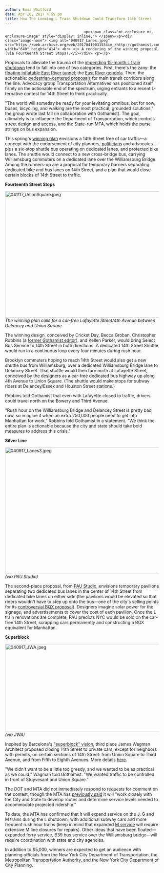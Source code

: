 ```yaml
---
author: Emma Whitford
date: Apr 10, 2017 4:59 pm
title: How The Looming L Train Shutdown Could Transform 14th Street
---
```


	
										<p><span class="mt-enclosure mt-enclosure-image" style="display: inline;"> </span></p><div class="image-none"> <img alt="040917_Lanes.jpeg" src="https://web.archive.org/web/20170419031554im_/http://gothamist.com/attachments/nyc_ewhitford/040917_Lanes.jpeg" width="640" height="414"> <br> <i> A rendering of the winning proposal (via Fourteenth Street Stops).</i></div> <p></p>

<p>Proposals to alleviate the trauma of the <a href="https://web.archive.org/web/20170419031554/http://gothamist.com/2017/04/03/its_all_happening_mta_board_approve.php">impending 15-month L train shutdown</a> tend to fall into one of two categories. First, there&apos;s the zany: the <a href="https://web.archive.org/web/20170419031554/http://gothamist.com/2016/06/15/boom_problem_solved.php#photo-1">floating inflatable East River tunnel</a>; the <a href="https://web.archive.org/web/20170419031554/http://gothamist.com/2014/09/16/east_river_skyway_gondola.php#photo-1">East River gondola</a>. Then, the actionable: <a href="https://web.archive.org/web/20170419031554/http://gothamist.com/2016/11/15/l_train_shutdown_14th_st.php">pedestrian-centered proposals</a> for main transit corridors along the line. Advocacy group Transportation Alternatives has positioned itself firmly on the actionable end of the spectrum, urging entrants to a recent L-ternative contest for 14th Street to think practically. </p>

<p>&quot;The world will someday be ready for your levitating omnibus, but for now, buses, bicycling, and walking are the most practical, grounded solutions,&quot; the group wrote last fall (in collaboration with Gothamist). The goal, ultimately is to influence the Department of Transportation, which controls street design and access, and the State-run MTA, which holds the purse strings on bus expansion. </p>

<p>This spring&apos;s <a href="https://web.archive.org/web/20170419031554/https://www.transalt.org/ltrain-winners">winning plan</a> envisions a 14th Street free of car traffic&#x2014;a concept with the endorsement of city planners, <a href="https://web.archive.org/web/20170419031554/http://gothamist.com/2016/06/07/car_free_14th_street.php">politicians</a> and advocates&#x2014;plus a six-stop shuttle bus operating on dedicated lanes, and protected bike lanes. The shuttle would connect to a new cross-bridge bus, carrying Williamsburg commuters on a dedicated lane over the Williamsburg Bridge. Among the runners-up are a proposal for temporary barriers separating dedicated bike and bus lanes on 14th Street, and a plan that would close certain blocks of 14th Street to traffic. </p>

<p><strong>Fourteenth Street Stops</strong> </p>

<p><span class="mt-enclosure mt-enclosure-image" style="display: inline;"> </span></p><div class="image-none"> <img alt="041117_UnionSquare.jpeg" src="https://web.archive.org/web/20170419031554im_/http://gothamist.com/attachments/nyc_ewhitford/041117_UnionSquare.jpeg" width="640" height="414"> <br> <i> The winning plan calls for a car-free Lafayette Street/4th Avenue between Delancey and Union Square. </i></div> <p></p>

<p>The winning design, conceived by Cricket Day, Becca Groban, Christopher Robbins (a <a href="https://web.archive.org/web/20170419031554/http://gothamist.com/2016/06/10/ha_only_4292_lightweight.php">former Gothamist editor</a>), and Kellen Parker, would bring Select Bus Service to 14th Street in both directions. A dedicated 14th Street Shuttle would run in a continuous loop every four minutes during rush hour. </p>

<p>Brooklyn commuters hoping to reach 14th Street would also get a new shuttle bus from Williamsburg, over a dedicated Williamsburg Bridge lane to Delancey Street. That shuttle would then turn north at Lafayette Street, conceived by the designers as a car-free dedicated bus highway up along 4th Avenue to Union Square. (The shuttle would make stops for subway riders at Delancey/Essex and Houston Street stations.) </p>

<p>Robbins told Gothamist that even with Lafayette closed to traffic, drivers could travel north on the Bowery and Third Avenue.  </p>

<p>&quot;Rush hour on the Williamsburg Bridge and Delancey Street is pretty bad now, so imagine it when an extra 250,000 people need to get into Manhattan for work,&quot; Robbins told Gothamist in a statement. &quot;We think the entire plan is actionable because the city and state should take bold measures to address this crisis.&quot; </p>

<p><strong>Silver Line</strong> </p>

<p><span class="mt-enclosure mt-enclosure-image" style="display: inline;"> </span></p><div class="image-none"> <img alt="040917_Lanes3.jpeg" src="https://web.archive.org/web/20170419031554im_/http://gothamist.com/attachments/nyc_ewhitford/040917_Lanes3.jpeg" width="640" height="414"> <br> <i> (via PAU Studio)</i></div> <p></p>

<p>The second-place proposal, from <a href="https://web.archive.org/web/20170419031554/http://pau.studio/">PAU Studio</a>, envisions temporary pavilions separating two dedicated bus lanes in the center of 14th Street from dedicated bike lanes on either side (the pavilions would be elevated so that riders wouldn&apos;t have to step up onto the bus&#x2014;one of the city&apos;s selling points for its <a href="https://web.archive.org/web/20170419031554/http://gothamist.com/tags/BQX">controversial BQX proposal</a>). Designers imagine solar power for the signage, and advertisements to cover the cost of each pavilion. Once the L train renovations are complete, PAU predicts NYC would be sold on the car-free 14th Street, scrapping cars permanently and constructing a BQX equivalent for Manhattan. </p>

<p><strong>Superblock</strong></p>

<p><span class="mt-enclosure mt-enclosure-image" style="display: inline;"> </span></p><div class="image-none"> <img alt="040917_JWA.jpeg" src="https://web.archive.org/web/20170419031554im_/http://gothamist.com/attachments/nyc_ewhitford/040917_JWA.jpeg" width="640" height="288"> <br> <i>(via JWA)</i></div> <p></p>

<p>Inspired by Barcelona&apos;s <a href="https://web.archive.org/web/20170419031554/https://www.theguardian.com/cities/2016/may/17/superblocks-rescue-barcelona-spain-plan-give-streets-back-residents">&quot;superblock&quot; vision</a>, third place James Wagman Architect proposed closing 14th Street to private cars, except for neighbors with permits, on certain sections of 14th Street: from Union Square to Third Avenue, and from Fifth to Eighth Avenues. More details <a href="https://web.archive.org/web/20170419031554/http://www.jameswagman.com/jwa-news/2017/3/l-ternative-visions">here</a>. </p>

<p>&quot;We didn&apos;t want to be a little too greedy, and we wanted to be as practical as we could,&quot; Wagman told Gothamist. &quot;We wanted traffic to be controlled in front of Stuyvesant and Union Square.&quot; </p>

<p>The DOT and MTA did not immediately respond to requests for comment on the contest, though the MTA has <a href="https://web.archive.org/web/20170419031554/http://gothamist.com/2016/07/25/no_escape_l_train_doom.php">previously said</a> it will &quot;work closely with the City and State to develop routes and determine service levels needed to accommodate projected ridership.&quot; </p>

<p>To date, the MTA has confirmed that it will expand service on the J, G and M trains during the L shutdown, with additional subway cars and more frequent rush hour trains (keep in mind that expanded <a href="https://web.archive.org/web/20170419031554/http://gothamist.com/2016/03/18/f_the_m_to_the_l.php">M service</a> will require extensive M line closures for repairs). Other ideas that have been floated&#x2014;expanded ferry service, B39 bus service over the Williamsburg bridge&#x2014;will require coordination with state and city agencies. </p>

<p>In addition to $5,000, winners are expected to get an audience with planning officials from the New York City Department of Transportation, the Metropolitan Transportation Authority, and the New York City Department of City Planning.</p>					
										
									
				